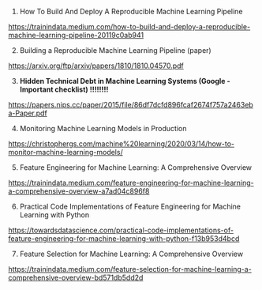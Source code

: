 1. How To Build And Deploy A Reproducible Machine Learning Pipeline

  https://trainindata.medium.com/how-to-build-and-deploy-a-reproducible-machine-learning-pipeline-20119c0ab941

2. Building a Reproducible Machine Learning Pipeline (paper)

  https://arxiv.org/ftp/arxiv/papers/1810/1810.04570.pdf

3. **Hidden Technical Debt in Machine Learning Systems (Google - Important checklist) !!!!!!!!** 

  https://papers.nips.cc/paper/2015/file/86df7dcfd896fcaf2674f757a2463eba-Paper.pdf

4. Monitoring Machine Learning Models in Production

  https://christophergs.com/machine%20learning/2020/03/14/how-to-monitor-machine-learning-models/
  
5. Feature Engineering for Machine Learning: A Comprehensive Overview 

  https://trainindata.medium.com/feature-engineering-for-machine-learning-a-comprehensive-overview-a7ad04c896f8
  
6. Practical Code Implementations of Feature Engineering for Machine Learning with Python

  https://towardsdatascience.com/practical-code-implementations-of-feature-engineering-for-machine-learning-with-python-f13b953d4bcd
  
7. Feature Selection for Machine Learning: A Comprehensive Overview
  
  https://trainindata.medium.com/feature-selection-for-machine-learning-a-comprehensive-overview-bd571db5dd2d
